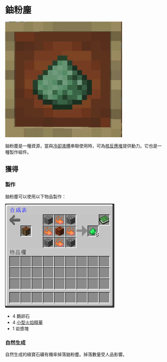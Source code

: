 # 鈾粉塵

![](<../.gitbook/assets/ezgif.com-gif-maker (3).png>)

鈾粉塵是一種資源，當與[冷卻液槽](Nuclear-Reactor.md)串聯使用時，可為[核反應堆](Nuclear-Reactor.md)提供動力。它也是一種製作組件。

## 獲得

### 製作

鈾粉塵可以使用以下物品製作：

![](<../.gitbook/assets/image (159).png>)

* 4 鵝卵石
* 4 [小型火焰精華](small-fire-essence.md)
* 1 岩漿塊

### 自然生成

自然生成的綠寶石礦有機率掉落鈾粉塵。掉落數量受人品影響。

